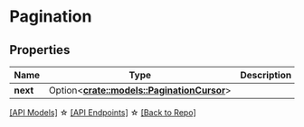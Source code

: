# Pagination

## Properties

Name | Type | Description | Notes
------------ | ------------- | ------------- | -------------
**next** | Option<[**crate::models::PaginationCursor**](Pagination_next.md)> |  | [optional]

[[API Models]](./README.md#documentation-for-models) ☆ [[API Endpoints]](./README.md#documentation-for-api-endpoints) ☆ [[Back to Repo]](./README.md)



